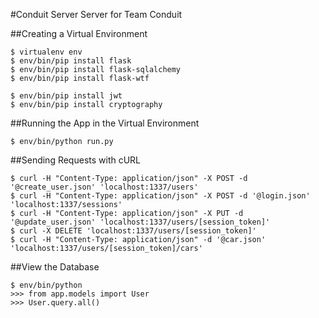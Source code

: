 #Conduit Server
Server for Team Conduit

##Creating a Virtual Environment
```
$ virtualenv env
$ env/bin/pip install flask
$ env/bin/pip install flask-sqlalchemy
$ env/bin/pip install flask-wtf

$ env/bin/pip install jwt
$ env/bin/pip install cryptography
```
##Running the App in the Virtual Environment
```
$ env/bin/python run.py
```
##Sending Requests with cURL
```
$ curl -H "Content-Type: application/json" -X POST -d '@create_user.json' 'localhost:1337/users'
$ curl -H "Content-Type: application/json" -X POST -d '@login.json' 'localhost:1337/sessions'
$ curl -H "Content-Type: application/json" -X PUT -d '@update_user.json' 'localhost:1337/users/[session_token]'
$ curl -X DELETE 'localhost:1337/users/[session_token]'
$ curl -H "Content-Type: application/json" -d '@car.json' 'localhost:1337/users/[session_token]/cars'
```
##View the Database
```
$ env/bin/python
>>> from app.models import User
>>> User.query.all() 